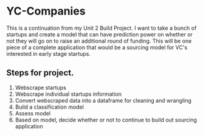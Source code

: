 # YC-Companies

This is a continuation from my Unit 2 Build Project. I want to take a bunch of startups and create a model that can have prediction power on whether 
or not they will go on to raise an additional round of funding. This will be one piece of a complete application that would be a sourcing model for 
VC's interested in early stage startups. 

## Steps for project. 

1. Webscrape startups 
2. Webscrape individual startups information
3. Convert webscraped data into a dataframe for cleaning and wrangling
4. Build a classification model 
5. Assess model 
6. Based on model, decide whether or not to continue to build out sourcing application
